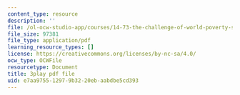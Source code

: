 ```yaml
---
content_type: resource
description: ''
file: /ol-ocw-studio-app/courses/14-73-the-challenge-of-world-poverty-spring-2011/e7aa975512979b3220ebaabdbe5cd393_xuAD_a1OuNo.pdf
file_size: 97381
file_type: application/pdf
learning_resource_types: []
license: https://creativecommons.org/licenses/by-nc-sa/4.0/
ocw_type: OCWFile
resourcetype: Document
title: 3play pdf file
uid: e7aa9755-1297-9b32-20eb-aabdbe5cd393
---
```

